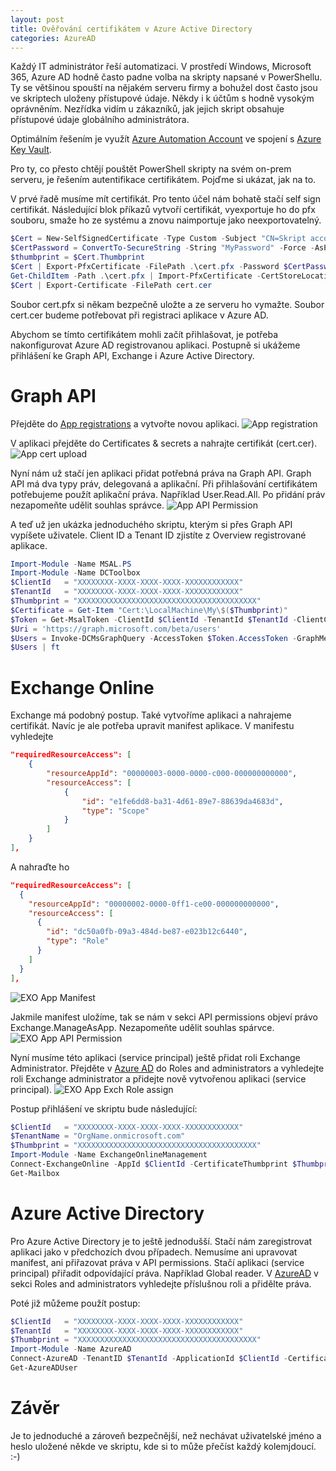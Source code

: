```yaml
---
layout: post
title: Ověřování certifikátem v Azure Active Directory
categories: AzureAD
---
```

Každý IT administrátor řeší automatizaci. V prostředí Windows, Microsoft 365, Azure AD hodně často padne volba na skripty napsané v PowerShellu. Ty se většinou spouští na nějakém serveru firmy a bohužel dost často jsou ve skriptech uloženy přístupové údaje. Někdy i k účtům s hodně vysokým oprávněním. Nezřídka vidím u zákazníků, jak jejich skript obsahuje přístupové údaje globálního administrátora.

Optimálním řešením je využít [Azure Automation Account](https://docs.microsoft.com/en-us/azure/automation/overview) ve spojení s [Azure Key Vault](https://azure.microsoft.com/en-us/services/key-vault/#product-overview).

Pro ty, co přesto chtějí pouštět PowerShell skripty na svém on-prem serveru, je řešením autentifikace certifikátem. Pojďme si ukázat, jak na to.

V prvé řadě musíme mít certifikát. Pro tento účel nám bohatě stačí self sign certifikát. Následující blok příkazů vytvoří certifikát, vyexportuje ho do pfx souboru, smaže ho ze systému a znovu naimportuje jako neexportovatelný.
```powershell
$Cert = New-SelfSignedCertificate -Type Custom -Subject "CN=Skript account" -TextExtension @("2.5.29.37={text}1.3.6.1.5.5.7.3.2,1.3.6.1.5.5.7.3.1") -CertStoreLocation "Cert:\LocalMachine\My\" -HashAlgorithm sha256 -KeySpec Signature
$CertPassword = ConvertTo-SecureString -String "MyPassword" -Force -AsPlainText
$thumbprint = $Cert.Thumbprint
$Cert | Export-PfxCertificate -FilePath .\cert.pfx -Password $CertPassword
Get-ChildItem -Path .\cert.pfx | Import-PfxCertificate -CertStoreLocation "Cert:\LocalMachine\My\" -Password $CertPassword 
$Cert | Export-Certificate -FilePath cert.cer
```
Soubor cert.pfx si někam bezpečně uložte a ze serveru ho vymažte. Soubor cert.cer budeme potřebovat při registraci aplikace v Azure AD.

Abychom se tímto certifikátem mohli začít přihlašovat, je potřeba nakonfigurovat Azure AD registrovanou aplikaci. Postupně si ukážeme přihlášení ke Graph API, Exchange i Azure Active Directory.

# Graph API
Přejděte do [App registrations](https://portal.azure.com/#blade/Microsoft_AAD_IAM/ActiveDirectoryMenuBlade/RegisteredApps) a vytvořte novou aplikaci.
![App registration](/assets/img/20211028-certAAD/GraphAPI-App-Registration.png)

V aplikaci přejděte do Certificates & secrets a nahrajte certifikát (cert.cer).
![App cert upload](/assets/img/20211028-certAAD/GraphAPI-App-CertUpload.png)

Nyní nám už stačí jen aplikaci přidat potřebná práva na Graph API. Graph API má dva typy práv, delegovaná a aplikační. Při přihlašování certifikátem potřebujeme použít aplikační práva.
Například User.Read.All. Po přidání práv nezapomeňte udělit souhlas správce.
![App API Permission](/assets/img/20211028-certAAD/GraphAPI-App-APIPermission.png)

A teď už jen ukázka jednoduchého skriptu, kterým si přes Graph API vypíšete uživatele. Client ID a Tenant ID zjistíte z Overview registrované aplikace.
```powershell
Import-Module -Name MSAL.PS
Import-Module -Name DCToolbox
$ClientId   = "XXXXXXXX-XXXX-XXXX-XXXX-XXXXXXXXXXXX"
$TenantId   = "XXXXXXXX-XXXX-XXXX-XXXX-XXXXXXXXXXXX"
$Thumbprint = "XXXXXXXXXXXXXXXXXXXXXXXXXXXXXXXXXXXXXXXX"
$Certificate = Get-Item "Cert:\LocalMachine\My\$($Thumbprint)"
$Token = Get-MsalToken -ClientId $ClientId -TenantId $TenantId -ClientCertificate $Certificate -ErrorAction Stop  
$Uri = 'https://graph.microsoft.com/beta/users'
$Users = Invoke-DCMsGraphQuery -AccessToken $Token.AccessToken -GraphMethod GET -GraphUri $Uri
$Users | ft
```
# Exchange Online
Exchange má podobný postup. Také vytvoříme aplikaci a nahrajeme certifikát. Navíc je ale potřeba upravit manifest aplikace.
V manifestu vyhledejte
```json
"requiredResourceAccess": [
	{
		"resourceAppId": "00000003-0000-0000-c000-000000000000",
		"resourceAccess": [
			{
				"id": "e1fe6dd8-ba31-4d61-89e7-88639da4683d",
				"type": "Scope"
			}
		]
	}
],
```
A nahraďte ho 
```json
"requiredResourceAccess": [
  {
    "resourceAppId": "00000002-0000-0ff1-ce00-000000000000",
    "resourceAccess": [
      {
        "id": "dc50a0fb-09a3-484d-be87-e023b12c6440",
        "type": "Role"
      }
    ]
  }
],
```
![EXO App Manifest](/assets/img/20211028-certAAD/EXO-App-Manifest.png)

Jakmile manifest uložíme, tak se nám v sekci API permissions objeví právo Exchange.ManageAsApp. Nezapomeňte udělit souhlas spárvce.
![EXO App API Permission](/assets/img/20211028-certAAD/EXO-App-APIPermission.png)

Nyní musíme této aplikaci (service principal) ještě přidat roli Exchange Administrator. Přejděte v [Azure AD](https://portal.azure.com/#blade/Microsoft_AAD_IAM/ActiveDirectoryMenuBlade/RolesAndAdministrators) do Roles and administrators a vyhledejte roli Exchange administrator a přidejte nově vytvořenou aplikaci (service principal).
![EXO App Exch Role assign](/assets/img/20211028-certAAD/EXO-APP-ExchPermission.png)

Postup přihlášení ve skriptu bude následující:
```powershell
$ClientId   = "XXXXXXXX-XXXX-XXXX-XXXX-XXXXXXXXXXXX"
$TenantName = "OrgName.onmicrosoft.com"
$Thumbprint = "XXXXXXXXXXXXXXXXXXXXXXXXXXXXXXXXXXXXXXXX"
Import-Module -Name ExchangeOnlineManagement
Connect-ExchangeOnline -AppId $ClientId -CertificateThumbprint $Thumbprint -Organization $TenantName
Get-Mailbox
```

# Azure Active Directory
Pro Azure Active Directory je to ještě jednodušší. Stačí nám zaregistrovat aplikaci jako v předchozích dvou případech. Nemusíme ani upravovat manifest, ani přiřazovat práva v API permissions. Stačí aplikaci (service principal) přiřadit odpovídající práva. Například Global reader. V [AzureAD](https://portal.azure.com/#blade/Microsoft_AAD_IAM/ActiveDirectoryMenuBlade/RolesAndAdministrators) v sekci Roles and administrators vyhledejte příslušnou roli a přidělte práva.

Poté již můžeme použít postup:

```powershell
$ClientId   = "XXXXXXXX-XXXX-XXXX-XXXX-XXXXXXXXXXXX"
$TenantId   = "XXXXXXXX-XXXX-XXXX-XXXX-XXXXXXXXXXXX"
$Thumbprint = "XXXXXXXXXXXXXXXXXXXXXXXXXXXXXXXXXXXXXXXX"
Import-Module -Name AzureAD
Connect-AzureAD -TenantID $TenantId -ApplicationId $ClientId -CertificateThumbprint $Thumbprint
Get-AzureADUser
```

# Závěr
Je to jednoduché a zároveň bezpečnější, než nechávat uživatelské jméno a heslo uložené někde ve skriptu, kde si to může přečíst každý kolemjdoucí. :-)